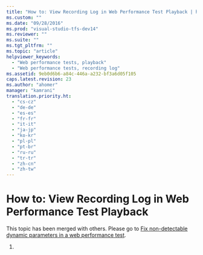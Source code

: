 ```yaml
---
title: "How to: View Recording Log in Web Performance Test Playback | hehe"
ms.custom: ""
ms.date: "09/28/2016"
ms.prod: "visual-studio-tfs-dev14"
ms.reviewer: ""
ms.suite: ""
ms.tgt_pltfrm: ""
ms.topic: "article"
helpviewer_keywords: 
  - "Web performance tests, playback"
  - "Web performance tests, recording log"
ms.assetid: 9eb0d6b6-a84c-446a-a232-bf3a6d05f105
caps.latest.revision: 23
ms.author: "ahomer"
manager: "kamrani"
translation.priority.ht: 
  - "cs-cz"
  - "de-de"
  - "es-es"
  - "fr-fr"
  - "it-it"
  - "ja-jp"
  - "ko-kr"
  - "pl-pl"
  - "pt-br"
  - "ru-ru"
  - "tr-tr"
  - "zh-cn"
  - "zh-tw"
---
```

# How to: View Recording Log in Web Performance Test Playback
This topic has been merged with others. Please go to [Fix non-detectable dynamic parameters in a web performance test](../test/fix-non-detectable-dynamic-parameters-in-a-web-performance-test.md).  
  
1.